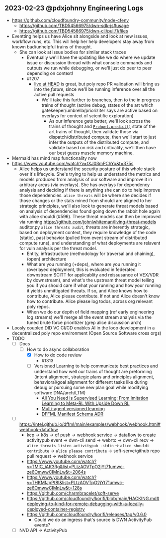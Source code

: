 ## 2023-02-23 @pdxjohnny Engineering Logs

- https://github.com/cloudfoundry-community/node-cfenv
  - https://github.com/TBD54566975/dwn-sdk-js#usage
  - https://github.com/TBD54566975/dwn-cli/pull/1/files
- Eventting helps us have Alice sit alongside and look at new issues, workflow runs, etc. This will help her help developers stay away from known bad/unhelpful trains of thought.
  - She can look at issue bodies for similar stack traces
    - Eventually we'll have the updating like we do where we update issue or discussion thread with what console commands and outputs we run while debugging, or we'll just do peer to peer depending on context!
    - #1207
      - [live at HEAD](https://abseil.io/about/releases) is great, but poly repo PR validation will bring us into the *future*, since we'll be running inference over all the active pull requests
        - We'll take this further to branches, then to the in progress trains of thought (active debug, states of the art which gatekeeper/umbrella/prioriziter says are active based on overlays for context of scientific exploration)
          - As our inference gets better, we'll look across the trains of thought and [`Prohpet.predict()`]() state of the art trains of thought, then validate those via dispatch/distributed compute, then we'll start to just infer the outputs of the distributed compute, and validate based on risk and criticality, we'll then have our best guess muscle memory machine.
- Mermaid has mind map functionality now
- https://www.youtube.com/watch?v=tXJ03mPChYo&t=375s
  - Alice helps us understand the security posture of this whole stack over it's lifecycle. She's trying to help us understand the metrics and models produced from analysis of our software and improve it in arbitrary areas (via overlays). She has overlays for dependency analysis and deciding if there is anything she can do to help improve those dependencies. `alice threats` will be where she decides if those changes or the stats mined from shouldi are aligned to her strategic principles, we'll also look to generate threat models based on analysis of dependencies found going down the rabbit hole again with alice shouldi (#596). These threat models can then be improved via running https://github.com/johnlwhiteman/living-threat-models auditor.py `alice threats audit`, threats are inherently strategic, based on deployment context, they require knowledge of the code (static), past behavior (pulled from event stream of distributed compute runs), and understanding of what deployments are relavent for vuln analysis per the threat model.
    - Entity, infrastructure (methodology for traversal and chaining), (open) architecture
    - What are you running (+deps), where are you running it (overlayed deployment, this is evaluated in federated downstream SCITT for applicablity and reissusance of VEX/VDR by downstream), and what's the upstream threat model telling you if you should care if what your running and how your running it yields unmittigated threats. If so, and Alice knows how to contribute, Alice please contribute. If not and Alice doesn't know how to contribute. Alice please log todos, across org relevant poly repos.
    - When we do our depth of field mapping (ref early engineering log streams) we'll merge all the event stream analysis via the tuned brute force prioritizer (grep alice discussion arch)
- Loosly coupled DID VC CI/CD enables AI in the loop development in a decentralized poly repo environment (Open Source Software cross orgs)
- TODO
  - [ ] Docs
    - [ ] How to do async collaboration
      - [x] How to do code review
        - #1313
      - [ ] Versioned Learning to help communicate best practices and understand how well our trains of thought are preforming (intent alignment, strategic plans and principles alignment, behavioral/goal alignment for different tasks like during debug or pursuing some new plan goal while modifying software DNA/arch/LTM)
        - [All You Need Is Supervised Learning: From Imitation Learning to Meta-RL With Upside Down RL](https://arxiv.org/abs/2202.11960)
        - [Multi-agent versioned learning](https://github.com/jetnew/SlimeRL)
        - [DFFML Manifest Schema ADR](https://github.com/intel/dffml/blob/alice/docs/arch/0010-Schema.rst)
  - [ ] https://intel.github.io/dffml/main/examples/webhook/webhook.html#webhook-dataflow
    - kcp -> k8s -> cf push -> webhook service -> dataflow to create activitypub event -> dwn-cli send -> webrtc -> dwn-cli recv -> `alice threats listen activitypub -stdin` -> `alice shouldi contribute` -> `alice please contribute` -> soft-serve/github repo pull request -> webhook service
    - https://www.youtube.com/watch?v=TMlC_iAK3Rg&list=PLtzAOVTpO2jYt71umwc-ze6OmwwCIMnLw&t=2064s
    - https://www.youtube.com/watch?v=THKMfJpPt8I&list=PLtzAOVTpO2jYt71umwc-ze6OmwwCIMnLw&t=128s
    - https://github.com/charmbracelet/soft-serve
    - https://github.com/cloudfoundry/korifi/blob/main/HACKING.md#deploying-to-kind-for-remote-debugging-with-a-locally-deployed-container-registry
    - https://github.com/cloudfoundry/korifi/releases/tag/v0.6.0
      - Could we do an ingress that's source is DWN ActivityPub events?
  - [ ] NVD API -> ActivityPub